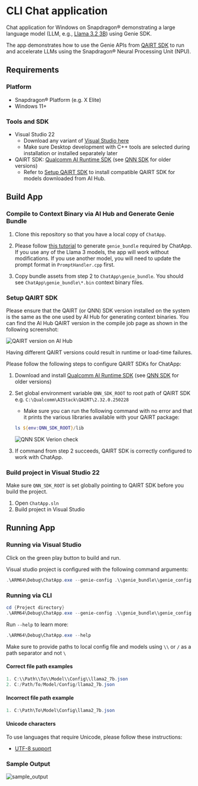 # CLI Chat application

Chat application for Windows on Snapdragon® demonstrating a large language model (LLM, e.g., [Llama 3.2 3B](https://aihub.qualcomm.com/compute/models/llama_v3_2_3b_instruct)) using Genie SDK.

The app demonstrates how to use the Genie APIs from [QAIRT SDK](https://qpm.qualcomm.com/#/main/tools/details/Qualcomm_AI_Runtime_SDK) to run and accelerate LLMs using the Snapdragon® Neural Processing Unit (NPU).

## Requirements

### Platform

- Snapdragon® Platform (e.g. X Elite)
- Windows 11+

### Tools and SDK

- Visual Studio 22
  - Download any variant of [Visual Studio here](https://visualstudio.microsoft.com/vs/)
  - Make sure Desktop development with C++ tools are selected during installation or installed separately later
- QAIRT SDK: [Qualcomm AI Runtime SDK](https://qpm.qualcomm.com/#/main/tools/details/Qualcomm_AI_Runtime_SDK) (see [QNN SDK](https://qpm.qualcomm.com/#/main/tools/details/qualcomm_ai_engine_direct) for older versions)
  - Refer to [Setup QAIRT SDK](#setup-qairt-sdk) to install compatible QAIRT SDK for models downloaded from AI Hub.

## Build App

### Compile to Context Binary via AI Hub and Generate Genie Bundle

1. Clone this repository so that you have a local copy of `ChatApp`.

2. Please follow [this
tutorial](https://github.com/quic/ai-hub-apps/tree/main/tutorials/llm_on_genie)
to generate `genie_bundle` required by ChatApp. If you use any of the Llama 3
models, the app will work without modifications. If you use another model, you
will need to update the prompt format in `PromptHandler.cpp` first.

3. Copy bundle assets from step 2 to `ChatApp\genie_bundle`. You should see
`ChatApp\genie_bundle\*.bin` context binary files.


### Setup QAIRT SDK

Please ensure that the QAIRT (or QNN) SDK version installed on the system is the same as the one used by AI Hub for generating context binaries.
You can find the AI Hub QAIRT version in the compile job page as shown in the following screenshot:

![QAIRT version on AI Hub](assets/images/ai-hub-qnn-version.png)

Having different QAIRT versions could result in runtime or load-time failures.

Please follow the following steps to configure QAIRT SDKs for ChatApp:

1. Download and install [Qualcomm AI Runtime SDK](https://qpm.qualcomm.com/#/main/tools/details/Qualcomm_AI_Runtime_SDK) (see [QNN SDK](https://qpm.qualcomm.com/#/main/tools/details/qualcomm_ai_engine_direct) for older versions)
2. Set global environment variable `QNN_SDK_ROOT` to root path of QAIRT SDK e.g. `C:\Qualcomm\AIStack\QAIRT\2.32.0.250228`

    - Make sure you can run the following command with no error and that it prints the various libraries available with your QAIRT package:

    ```powershell
    ls ${env:QNN_SDK_ROOT}/lib
    ```

    ![QNN SDK Verion check](assets/images/sample-qnn-sdk-check.png)
3. If command from step 2 succeeds, QAIRT SDK is correctly configured to work with ChatApp.


### Build project in Visual Studio 22

Make sure `QNN_SDK_ROOT` is set globally pointing to QAIRT SDK before you build the project.

1. Open `ChatApp.sln`
2. Build project in Visual Studio

## Running App

### Running via Visual Studio

Click on the green play button to build and run.

Visual studio project is configured with the following command arguments:

```powershell
.\ARM64\Debug\ChatApp.exe --genie-config .\\genie_bundle\\genie_config.json --base-dir .\\genie_bundle\\
```

### Running via CLI

```powershell
cd {Project directory}
.\ARM64\Debug\ChatApp.exe --genie-config .\\genie_bundle\\genie_config.json --base-dir .\\genie_bundle\\
```

Run `--help` to learn more:

```powershell
.\ARM64\Debug\ChatApp.exe --help
```

Make sure to provide paths to local config file and models using `\\` or `/` as a path separator and not `\`


#### Correct file path examples

```powershell
1. C:\\Path\\To\\Model\\Config\\llama2_7b.json
2. C:/Path/To/Model/Config/llama2_7b.json
```

#### Incorrect file path example

```powershell
1. C:\Path\To\Model\Config\llama2_7b.json
```

#### Unicode characters

To use languages that require Unicode, please follow these instructions:

* [UTF-8 support](https://github.com/quic/ai-hub-apps/blob/main/tutorials/llm_on_genie/powershell/README.md#utf-8-support)


### Sample Output

![sample_output](assets/images/sample_output.png)
